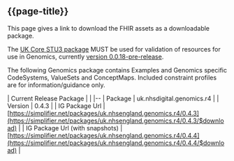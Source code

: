 ## {{page-title}}

This page gives a link to download the FHIR assets as a downloadable package.

The [UK Core STU3 package](https://simplifier.net/guide/ukcoreversionhistory/home?version=current) MUST be used for validation of resources for use in Genomics, currently [version 0.0.18-pre-release](https://simplifier.net/packages/fhir.r4.ukcore.stu3.currentbuild/0.0.18-pre-release). 

The following Genomics package contains Examples and Genomics specific CodeSystems, ValueSets and ConceptMaps. Included constraint profiles are for information/guidance only.

| Current Release Package |  |
|--
| Package | uk.nhsdigital.genomics.r4  | 
| Version | 0.4.3 |
| IG Package Url | [https://simplifier.net/packages/uk.nhsengland.genomics.r4/0.4.3](https://simplifier.net/packages/uk.nhsengland.genomics.r4/0.4.3/$download) |
| IG Package Url (with snapshots) | [https://simplifier.net/packages/uk.nhsengland.genomics.r4/0.4.4](https://simplifier.net/packages/uk.nhsengland.genomics.r4/0.4.4/$download) |

